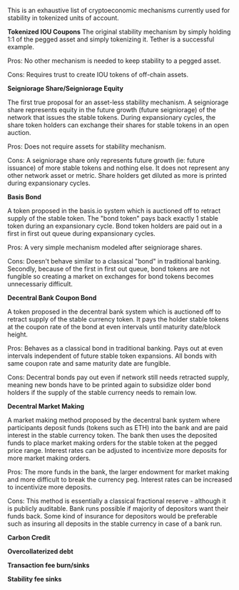 This is an exhaustive list of cryptoeconomic mechanisms currently used for stability in tokenized units of account. 

**Tokenized IOU Coupons**
The original stability mechanism by simply holding 1:1 of the pegged asset and simply tokenizing it. Tether is a successful example. 

Pros: No other mechanism is needed to keep stability to a pegged asset. 

Cons: Requires trust to create IOU tokens of off-chain assets.

**Seigniorage Share/Seigniorage Equity**

The first true proposal for an asset-less stability mechanism. A seigniorage share represents equity in the future growth (future seigniorage) of the network that issues the stable tokens. During expansionary cycles, the share token holders can exchange their shares for stable tokens in an open auction. 

Pros: Does not require assets for stability mechanism. 

Cons: A seigniorage share only represents future growth (ie: future issuance) of more stable tokens and nothing else. It does not represent any other network asset or metric. Share holders get diluted as more is printed during expansionary cycles. 

**Basis Bond**

A token proposed in the basis.io system which is auctioned off to retract supply of the stable token. The "bond token" pays back exactly 1 stable token during an expansionary cycle. Bond token holders are paid out in a first in first out queue during expansionary cycles. 

Pros: A very simple mechanism modeled after seigniorage shares. 

Cons: Doesn't behave similar to a classical "bond" in traditional banking. Secondly, because of the first in first out queue, bond tokens are not fungible so creating a market on exchanges for bond tokens becomes unnecessariy difficult. 

**Decentral Bank Coupon Bond**

A token proposed in the decentral bank system which is auctioned off to retract supply of the stable currency token. It pays the holder stable tokens at the coupon rate of the bond at even intervals until maturity date/block height.

Pros: Behaves as a classical bond in traditional banking. Pays out at even intervals independent of future stable token expansions. All bonds with same coupon rate and same maturity date are fungible. 

Cons: Decentral bonds pay out even if network still needs retracted supply, meaning new bonds have to be printed again to subsidize older bond holders if the supply of the stable currency needs to remain low. 

**Decentral Market Making**

A market making method proposed by the decentral bank system where participants deposit funds (tokens such as ETH) into the bank and are paid interest in the stable currency token. The bank then uses the deposited funds to place market making orders for the stable token at the pegged price range. Interest rates can be adjusted to incentivize more deposits for more market making orders. 

Pros: The more funds in the bank, the larger endowment for market making and more difficult to break the currency peg. Interest rates can be increased to incentivize more deposits. 

Cons: This method is essentially a classical fractional reserve - although it is publicly auditable. Bank runs possible if majority of depositors want their funds back. Some kind of insurance for depositors would be preferable such as insuring all deposits in the stable currency in case of a bank run.  

**Carbon Credit**

**Overcollaterized debt**

**Transaction fee burn/sinks**

**Stability fee sinks**

